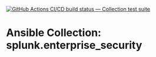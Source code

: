[![GitHub Actions CI/CD build status — Collection test suite](https://github.com/coll-test/splunk.enterprise_security/workflows/Collection%20test%20suite/badge.svg?branch=master)](https://github.com/coll-test/splunk.enterprise_security/actions?query=workflow%3A%22Collection%20test%20suite%22)

Ansible Collection: splunk.enterprise_security
=================================================